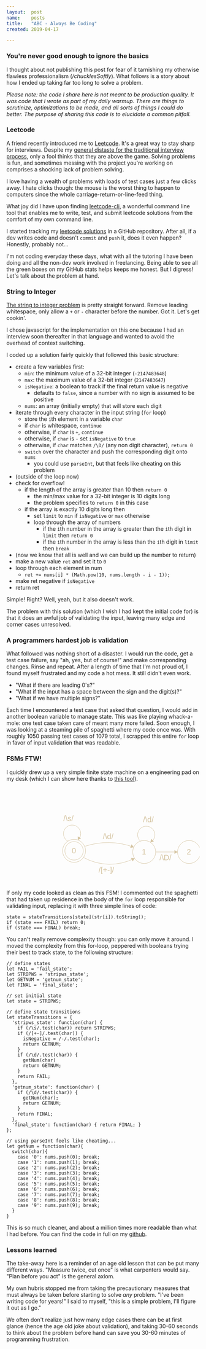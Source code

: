 ```yaml
---
layout:  post
name:    posts
title:   "ABC - Always Be Coding"
created: 2019-04-17

---
```


### You're never good enough to ignore the basics

I thought about not publishing this post for fear of it tarnishing my otherwise
flawless professionalism (<i>/chucklesSoftly</i>). What follows is a story about
how I ended up taking far too long to solve a problem.

<i>Please note: the code I share here is not meant to be production quality. It
was code that I wrote as part of my daily warmup. There are things to
scrutinize, optimizations to be made, and all sorts of things I could do better.
The purpose of sharing this code is to elucidate a common pitfall.</i>

### Leetcode

A friend recently introduced me to [Leetcode](https://leetcode.com/). It's a
great way to stay sharp for interviews. Despite my [general distaste for the
traditional interview
process](https://twitter.com/mxcl/status/608682016205344768), only a fool thinks
that they are above the game. Solving problems is fun, and sometimes messing
with the project you're working on comprises a shocking lack of problem solving.

I love having a wealth of problems with loads of test cases just a few clicks
away. I hate clicks though: the mouse is the worst thing to happen to computers
since the whole carriage-return-or-line-feed thing.

What joy did I have upon finding
[leetcode-cli](https://github.com/skygragon/leetcode-cli), a wonderful command
line tool that enables me to write, test, and submit leetcode solutions from the
comfort of my own command line.

I started tracking my [leetcode
solutions](https://github.com/ethorne/leetcode-solutions) in a GitHub
repository. After all, if a dev writes code and doesn't `commit` and `push` it,
does it even happen? Honestly, probably not...

I'm not coding everyday these days, what with all the tutoring I have been doing
and all the non-dev work involved in freelancing. Being able to see all the
green boxes on my GitHub stats helps keeps me honest. But I digress! Let's talk
about the problem at hand.

### String to Integer
[The string to integer
problem](https://leetcode.com/problems/string-to-integer-atoi/description/) is
pretty straight forward. Remove leading whitespace, only allow a `+` or `-`
character before the number. Got it. Let's get cookin'.

I chose javascript for the implementation on this one because I had an
interview soon thereafter in that language and wanted to avoid the overhead of
context switching.

I coded up a solution fairly quickly that followed this basic structure:
- create a few variables first:
  - `min`: the minimum value of a 32-bit integer (`-2147483648`)
  - `max`: the maximum value of a 32-bit integer (`2147483647`)
  - `isNegative`: a boolean to track if the final return value is negative
    - defaults to `false`, since a number with no sign is assumed to be positive
  - `nums`: an array (initially empty) that will store each digit
- iterate through every character in the input string (`for` loop)
  - store the `i`th element in a variable `char`
  - if `char` is whitespace, `continue`
  - otherwise, if `char` is `+`, `continue`
  - otherwise, if `char` is `-` set `isNegative` to `true`
  - otherwise, if `char` matches `/\D/` (any non digit character), `return 0`
  - `switch` over the character and push the corresponding digit onto `nums`
    - you could use `parseInt`, but that feels like cheating on this problem
- (outside of the loop now)
- check for overflow!
  - if the length of the array is greater than 10 then `return 0`
    - the min/max value for a 32-bit integer is 10 digits long
    - the problem specifies to `return 0` in this case
  - if the array is exactly 10 digits long then
    - set `limit` to `min` if `isNegative` or `max` otherwise
    - loop through the array of numbers
      - if the `i`th number in the array is greater than the `i`th digit in
        `limit` then `return 0`
      - if the `i`th number in the array is less than the `i`th digit in `limit`
        then `break`
- (now we know that all is well and we can build up the number to return)
- make a new value `ret` and set it to `0`
- loop through each element in num
  - `ret += nums[i] * (Math.pow(10, nums.length - i - 1));`
- make ret negative if `isNegative`
- return ret


Simple! Right? Well, yeah, but it also doesn't work.

The problem with this solution (which I wish I had kept the initial code for) is
that it does an awful job of validating the input, leaving many edge and corner
cases unresolved.

### A programmers hardest job is validation

What followed was nothing short of a disaster. I would run the code, get a test
case failure, say "ah, yes, but of course!" and make corresponding changes.
Rinse and repeat.  After a length of time that I'm not proud of, I found myself
frustrated and my code a hot mess. It still didn't even work.

- "What if there are leading 0's?"
- "What if the input has a space between the sign and the digit(s)?"
- "What if we have multiple signs?"

Each time I encountered a test case that asked that question, I would add in
another boolean variable to manage state. This was like playing whack-a-mole:
one test case taken care of meant many more failed. Soon enough, I was looking
at a steaming pile of spaghetti where my code once was. With roughly 1050
passing test cases of 1079 total, I scrapped this entire `for` loop in favor of
input validation that was readable.


### FSMs FTW!
I quickly drew up a very simple finite state machine on a engineering pad on my
desk (which I can show here thanks to [this tool](http://madebyevan.com/fsm/)).

<svg width="600" height="300" version="1.1" xmlns="http://www.w3.org/2000/svg">
<ellipse stroke="#d5c4a1" stroke-width="1" fill="none" cx="176.5" cy="165.5" rx="30" ry="30"/>
<text fill="#d5c4a1" x="170.5" y="171.5" font-family="Helvetica" font-size="20">0</text>
<ellipse stroke="#d5c4a1" stroke-width="1" fill="none" cx="176.5" cy="165.5" rx="24" ry="24"/>
<ellipse stroke="#d5c4a1" stroke-width="1" fill="none" cx="359.5" cy="168.5" rx="30" ry="30"/>
<text fill="#d5c4a1" x="353.5" y="174.5" font-family="Helvetica" font-size="20">1</text>
<ellipse stroke="#d5c4a1" stroke-width="1" fill="none" cx="476.5" cy="168.5" rx="30" ry="30"/>
<text fill="#d5c4a1" x="470.5" y="174.5" font-family="Helvetica" font-size="20">2</text>
<path stroke="#d5c4a1" stroke-width="1" fill="none" d="M 334.437,184.886 A 141.853,141.853 0 0 1 201.012,182.699"/>
<polygon fill="#d5c4a1" stroke-width="1" points="334.437,184.886 325.038,184.082 329.596,192.983"/>
<text fill="#d5c4a1" fill="#d5c4a1" x="240.5" y="221.5" font-family="Helvetica" font-size="20">/[+-]/</text>
<path stroke="#d5c4a1" stroke-width="1" fill="none" d="M 204.12,153.866 A 193.512,193.512 0 0 1 332.277,155.967"/>
<polygon fill="#d5c4a1" stroke-width="1" points="332.277,155.967 326.505,148.504 323.039,157.884"/>
<text fill="#d5c4a1" x="251.5" y="134.5" font-family="Helvetica" font-size="20">/\d/</text>
<polygon stroke="#d5c4a1" stroke-width="1" points="389.5,168.5 446.5,168.5"/>
<polygon fill="#d5c4a1" stroke-width="1" points="446.5,168.5 438.5,163.5 438.5,173.5"/>
<text fill="#d5c4a1" x="399.5" y="189.5" font-family="Helvetica" font-size="20">/\D/</text>
<path stroke="#d5c4a1" stroke-width="1" fill="none" d="M 160.29,140.395 A 22.5,22.5 0 1 1 186.566,137.364"/>
<text fill="#d5c4a1" x="148.5" y="87.5" font-family="Helvetica" font-size="20">/\s/</text>
<polygon fill="#d5c4a1" stroke-width="1" points="186.566,137.364 194.851,132.851 186.141,127.939"/>
<path stroke="#d5c4a1" stroke-width="1" fill="none" d="M 349.562,140.318 A 22.5,22.5 0 1 1 375.824,143.469"/>
<text fill="#d5c4a1" x="356.5" y="90.5" font-family="Helvetica" font-size="20">/\d/</text>
<polygon fill="#d5c4a1" stroke-width="1" points="375.824,143.469 384.93,141.004 377.598,134.204"/>
</svg>

If only my code looked as clean as this FSM! I commented out the spaghetti that
had taken up residence in the body of the `for` loop responsible for validating
input, replacing it with three simple lines of code:

```
state = stateTransitions[state](str[i]).toString();
if (state === FAIL) return 0;
if (state === FINAL) break;
```

You can't really remove complexity though: you can only move it around. I moved
the complexity from this for-loop, peppered with booleans trying their best to
track state, to the following structure:

```
// define states
let FAIL = 'fail_state';
let STRIPWS = 'stripws_state';
let GETNUM = 'getnum_state';
let FINAL = 'final_state';

// set initial state
let state = STRIPWS;

// define state transitions
let stateTransitions = {
  'stripws_state': function(char) {
    if (/\s/.test(char)) return STRIPWS;
    if (/[+-]/.test(char)) {
      isNegative = /-/.test(char);
      return GETNUM;
    }
    if (/\d/.test(char)) {
      getNum(char)
      return GETNUM;
    }
    return FAIL;
  },
  'getnum_state': function(char) {
    if (/\d/.test(char)) {
      getNum(char);
      return GETNUM;
    }
    return FINAL;
  },
  'final_state': function(char) { return FINAL; }
};

// using parseInt feels like cheating...
let getNum = function(char){
  switch(char){
    case '0': nums.push(0); break;
    case '1': nums.push(1); break;
    case '2': nums.push(2); break;
    case '3': nums.push(3); break;
    case '4': nums.push(4); break;
    case '5': nums.push(5); break;
    case '6': nums.push(6); break;
    case '7': nums.push(7); break;
    case '8': nums.push(8); break;
    case '9': nums.push(9); break;
  }
}
```

This is so much cleaner, and about a million times more readable than what I had
before. You can find the code in full on my
[github](https://github.com/ethorne/leetcode-solutions/blob/master/8.string-to-integer-atoi.js).

### Lessons learned

The take-away here is a reminder of an age old lesson that can be put many
different ways. "Measure twice, cut once" is what carpenters would say. "Plan
before you act" is the general axiom.

My own hubris stopped me from taking the precautionary measures that must always
be taken before starting to solve <i>any</i> problem. "I've been writing code
for years!" I said to myself, "this is a simple problem, I'll figure it out as I
go."

We often don't realize just how many edge cases there can be at first glance
(hence the age old joke about validation), and taking 30-60 seconds to think
about the problem before hand can save you 30-60 minutes of programming
frustration.

